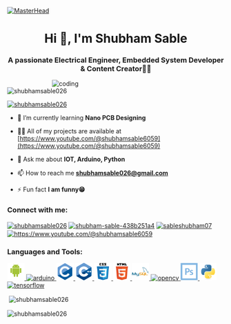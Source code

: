 [![MasterHead](https://mir-s3-cdn-cf.behance.net/project_modules/max_1200/79731568097599.5b50bca477735.jpg)](https://shubhamsable026.io)

<h1 align="center">Hi 👋, I'm Shubham Sable</h1>
<h3 align="center">A passionate Electrical Engineer, Embedded System Developer & Content Creator👨‍🎓</h3>
<img align="right" alt="coding" width="400" src=" https://encrypted-tbn0.gstatic.com/images?q=tbn:ANd9GcSlqPfYnvug2tsgIbm0NAz_LhOSMb_wf_5G8xzE5nMzliots80HtD6FbuGnTwZ0H8JIhXM&usqp=CAU"/> 

<p align="left"> <img src="https://komarev.com/ghpvc/?username=shubhamsable026&label=Profile%20views&color=0e75b6&style=flat" alt="shubhamsable026" /> </p>

<p align="left"> <a href="https://twitter.com/shubhamsable026" target="blank"><img src="https://img.shields.io/twitter/follow/shubhamsable026?logo=twitter&style=for-the-badge" alt="shubhamsable026" /></a> </p>

- 🌱 I’m currently learning **Nano PCB Designing**

- 👨‍💻 All of my projects are available at [https://www.youtube.com/@shubhamsable6059](https://www.youtube.com/@shubhamsable6059)

- 💬 Ask me about **IOT, Arduino, Python**

- 📫 How to reach me **shubhamsable026@gmail.com**

- ⚡ Fun fact **I am funny😁**

<h3 align="left">Connect with me:</h3>
<p align="left">
<a href="https://twitter.com/shubhamsable026" target="blank"><img align="center" src="https://raw.githubusercontent.com/rahuldkjain/github-profile-readme-generator/master/src/images/icons/Social/twitter.svg" alt="shubhamsable026" height="30" width="40" /></a>
<a href="https://linkedin.com/in/shubham-sable-438b251a4" target="blank"><img align="center" src="https://raw.githubusercontent.com/rahuldkjain/github-profile-readme-generator/master/src/images/icons/Social/linked-in-alt.svg" alt="shubham-sable-438b251a4" height="30" width="40" /></a>
<a href="https://instagram.com/sableshubham07" target="blank"><img align="center" src="https://raw.githubusercontent.com/rahuldkjain/github-profile-readme-generator/master/src/images/icons/Social/instagram.svg" alt="sableshubham07" height="30" width="40" /></a>
<a href="https://www.youtube.com/c/https://www.youtube.com/@shubhamsable6059" target="blank"><img align="center" src="https://raw.githubusercontent.com/rahuldkjain/github-profile-readme-generator/master/src/images/icons/Social/youtube.svg" alt="https://www.youtube.com/@shubhamsable6059" height="30" width="40" /></a>
</p>

<h3 align="left">Languages and Tools:</h3>
<p align="left"> <a href="https://developer.android.com" target="_blank" rel="noreferrer"> <img src="https://raw.githubusercontent.com/devicons/devicon/master/icons/android/android-original-wordmark.svg" alt="android" width="40" height="40"/> </a> <a href="https://www.arduino.cc/" target="_blank" rel="noreferrer"> <img src="https://cdn.worldvectorlogo.com/logos/arduino-1.svg" alt="arduino" width="40" height="40"/> </a> <a href="https://www.cprogramming.com/" target="_blank" rel="noreferrer"> <img src="https://raw.githubusercontent.com/devicons/devicon/master/icons/c/c-original.svg" alt="c" width="40" height="40"/> </a> <a href="https://www.w3schools.com/cpp/" target="_blank" rel="noreferrer"> <img src="https://raw.githubusercontent.com/devicons/devicon/master/icons/cplusplus/cplusplus-original.svg" alt="cplusplus" width="40" height="40"/> </a> <a href="https://www.w3schools.com/css/" target="_blank" rel="noreferrer"> <img src="https://raw.githubusercontent.com/devicons/devicon/master/icons/css3/css3-original-wordmark.svg" alt="css3" width="40" height="40"/> </a> <a href="https://www.w3.org/html/" target="_blank" rel="noreferrer"> <img src="https://raw.githubusercontent.com/devicons/devicon/master/icons/html5/html5-original-wordmark.svg" alt="html5" width="40" height="40"/> </a> <a href="https://www.mysql.com/" target="_blank" rel="noreferrer"> <img src="https://raw.githubusercontent.com/devicons/devicon/master/icons/mysql/mysql-original-wordmark.svg" alt="mysql" width="40" height="40"/> </a> <a href="https://opencv.org/" target="_blank" rel="noreferrer"> <img src="https://www.vectorlogo.zone/logos/opencv/opencv-icon.svg" alt="opencv" width="40" height="40"/> </a> <a href="https://www.photoshop.com/en" target="_blank" rel="noreferrer"> <img src="https://raw.githubusercontent.com/devicons/devicon/master/icons/photoshop/photoshop-line.svg" alt="photoshop" width="40" height="40"/> </a> <a href="https://www.python.org" target="_blank" rel="noreferrer"> <img src="https://raw.githubusercontent.com/devicons/devicon/master/icons/python/python-original.svg" alt="python" width="40" height="40"/> </a> <a href="https://www.tensorflow.org" target="_blank" rel="noreferrer"> <img src="https://www.vectorlogo.zone/logos/tensorflow/tensorflow-icon.svg" alt="tensorflow" width="40" height="40"/> </a> </p>

<p>&nbsp;<img align="center" src="https://github-readme-stats.vercel.app/api?username=shubhamsable026&show_icons=true&locale=en" alt="shubhamsable026" /></p>

<p><img align="center" src="https://github-readme-streak-stats.herokuapp.com/?user=shubhamsable026&" alt="shubhamsable026" /></p>
